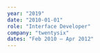 ```yaml
---
year: "2019"
date: "2010-01-01"
role: "Interface Developer"
company: "twentysix"
dates: "Feb 2010 – Apr 2012"
---
```

